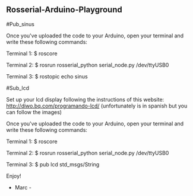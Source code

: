 ## Rosserial-Arduino-Playground

#Pub_sinus

Once you've uploaded the code to your Arduino, open your terminal and write these following commands:

Terminal 1:
$ roscore

Terminal 2:
$ rosrun rosserial_python serial_node.py /dev/ttyUSB0

Terminal 3:
$ rostopic echo sinus

#Sub_lcd

Set up your lcd display following the instructions of this website: http://diwo.bq.com/programando-lcd/ (unfortunately is in spanish but you can follow the images)

Once you've uploaded the code to your Arduino, open your terminal and write these following commands:

Terminal 1:
$ roscore

Terminal 2:
$ rosrun rosserial_python serial_node.py /dev/ttyUSB0

Terminal 3:
$ pub lcd std_msgs/String <string>

Enjoy!

- Marc -
